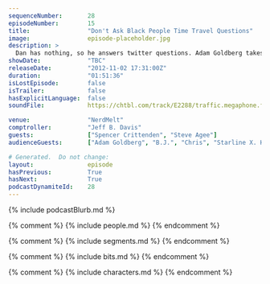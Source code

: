 ```yaml
---
sequenceNumber:       28
episodeNumber:        15
title:                "Don't Ask Black People Time Travel Questions"
image:                episode-placeholder.jpg
description: >
  Dan has nothing, so he answers twitter questions. Adam Goldberg takes over the show, then, Dan interviews ethnic people. Plus: in D&D world: the party levels up!
showDate:             "TBC"
releaseDate:          "2012-11-02 17:31:00Z"
duration:             "01:51:36"
isLostEpisode:        false
isTrailer:            false
hasExplicitLanguage:  false
soundFile:            https://chtbl.com/track/E2288/traffic.megaphone.fm/STA9457245543.mp3?updated=1555705843

venue:                "NerdMelt"
comptroller:          "Jeff B. Davis"
guests:               ["Spencer Crittenden", "Steve Agee"]
audienceGuests:       ["Adam Goldberg", "B.J.", "Chris", "Starline X. Hodge", "Jason", "Piper"]

# Generated.  Do not change:
layout:               episode
hasPrevious:          True
hasNext:              True
podcastDynamiteId:    28
---
```


{% include podcastBlurb.md %}

{% comment %}
{% include people.md %}
{% endcomment %}

{% comment %}
{% include segments.md %}
{% endcomment %}

{% comment %}
{% include bits.md %}
{% endcomment %}

{% comment %}
{% include characters.md %}
{% endcomment %}
